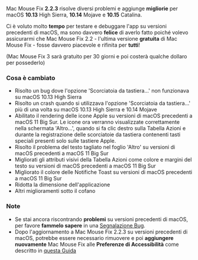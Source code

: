 Mac Mouse Fix **2.2.3** risolve diversi problemi e aggiunge **migliorie** per macOS **10.13** High Sierra, **10.14** Mojave e **10.15** Catalina.

Ci è voluto molto **tempo** per testare e debuggare l'app su versioni precedenti di macOS, ma sono davvero **felice** di averlo fatto poiché volevo assicurarmi che Mac Mouse Fix 2.2 - l'ultima versione **gratuita** di Mac Mouse Fix - fosse davvero piacevole e rifinita per **tutti**!

(Mac Mouse Fix 3 sarà gratuito per 30 giorni e poi costerà qualche dollaro per possederlo)

### Cosa è cambiato

- Risolto un bug dove l'opzione 'Scorciatoia da tastiera...' non funzionava su macOS 10.13 High Sierra
- Risolto un crash quando si utilizzava l'opzione 'Scorciatoia da tastiera...' più di una volta su macOS 10.13 High Sierra e 10.14 Mojave
- Abilitato il rendering delle icone Apple su versioni di macOS precedenti a macOS 11 Big Sur. Le icone ora verranno visualizzate correttamente nella schermata 'Altro...', quando si fa clic destro sulla Tabella Azioni e durante la registrazione delle scorciatoie da tastiera contenenti tasti speciali presenti solo sulle tastiere Apple.
- Risolto il problema del testo tagliato nel foglio 'Altro' su versioni di macOS precedenti a macOS 11 Big Sur
- Migliorati gli attributi visivi della Tabella Azioni come colore e margini del testo su versioni di macOS precedenti a macOS 11 Big Sur
- Migliorato il colore delle Notifiche Toast su versioni di macOS precedenti a macOS 11 Big Sur
- Ridotta la dimensione dell'applicazione
- Altri miglioramenti sotto il cofano

### Note

- Se stai ancora riscontrando **problemi** su versioni precedenti di macOS, per favore **fammelo sapere** in una [Segnalazione Bug](https://noah-nuebling.github.io/mac-mouse-fix-feedback-assistant/?type=bug-report).
- Dopo l'aggiornamento a Mac Mouse Fix 2.2.3 su versioni precedenti di macOS, potrebbe essere necessario rimuovere e poi **aggiungere nuovamente** Mac Mouse Fix alle **Preferenze di Accessibilità** come descritto in [questa Guida](https://github.com/noah-nuebling/mac-mouse-fix/discussions/101)